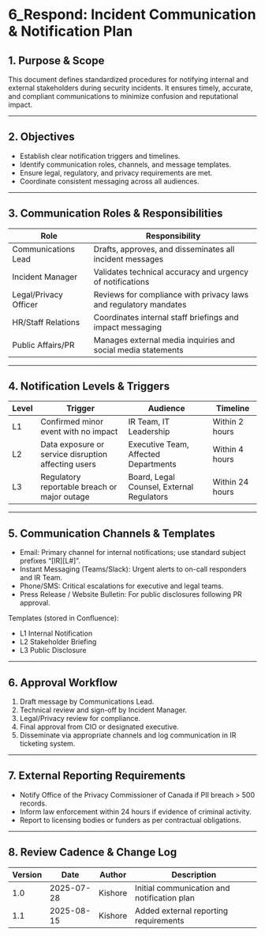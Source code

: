 # 6_Respond: Incident Communication & Notification Plan

## 1. Purpose & Scope

This document defines standardized procedures for notifying internal and external stakeholders during security incidents. It ensures timely, accurate, and compliant communications to minimize confusion and reputational impact.

---

## 2. Objectives

- Establish clear notification triggers and timelines.  
- Identify communication roles, channels, and message templates.  
- Ensure legal, regulatory, and privacy requirements are met.  
- Coordinate consistent messaging across all audiences.

---

## 3. Communication Roles & Responsibilities

| Role                   | Responsibility                                                      |
|------------------------|----------------------------------------------------------------------|
| Communications Lead    | Drafts, approves, and disseminates all incident messages             |
| Incident Manager       | Validates technical accuracy and urgency of notifications            |
| Legal/Privacy Officer  | Reviews for compliance with privacy laws and regulatory mandates     |
| HR/Staff Relations     | Coordinates internal staff briefings and impact messaging            |
| Public Affairs/PR      | Manages external media inquiries and social media statements         |

---

## 4. Notification Levels & Triggers

| Level | Trigger                                           | Audience                              | Timeline                |
|-------|---------------------------------------------------|---------------------------------------|-------------------------|
| L1    | Confirmed minor event with no impact              | IR Team, IT Leadership                | Within 2 hours          |
| L2    | Data exposure or service disruption affecting users | Executive Team, Affected Departments  | Within 4 hours          |
| L3    | Regulatory reportable breach or major outage      | Board, Legal Counsel, External Regulators | Within 24 hours       |

---

## 5. Communication Channels & Templates

- Email: Primary channel for internal notifications; use standard subject prefixes “[IR][L#]”.  
- Instant Messaging (Teams/Slack): Urgent alerts to on-call responders and IR Team.  
- Phone/SMS: Critical escalations for executive and legal teams.  
- Press Release / Website Bulletin: For public disclosures following PR approval.  

Templates (stored in Confluence):  
  - L1 Internal Notification  
  - L2 Stakeholder Briefing  
  - L3 Public Disclosure  

---

## 6. Approval Workflow

1. Draft message by Communications Lead.  
2. Technical review and sign-off by Incident Manager.  
3. Legal/Privacy review for compliance.  
4. Final approval from CIO or designated executive.  
5. Disseminate via appropriate channels and log communication in IR ticketing system.

---

## 7. External Reporting Requirements

- Notify Office of the Privacy Commissioner of Canada if PII breach > 500 records.  
- Inform law enforcement within 24 hours if evidence of criminal activity.  
- Report to licensing bodies or funders as per contractual obligations.  

---

## 8. Review Cadence & Change Log

| Version | Date       | Author              | Description                                      |
|---------|------------|---------------------|--------------------------------------------------|
| 1.0     | 2025-07-28 | Kishore             | Initial communication and notification plan      |
| 1.1     | 2025-08-15 | Kishore             | Added external reporting requirements            |



